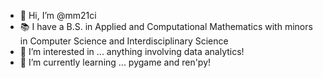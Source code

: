 - 👋 Hi, I’m @mm21ci
- 📚 I have a B.S. in Applied and Computational Mathematics with minors in Computer Science and Interdisciplinary Science
- 👀 I’m interested in ... anything involving data analytics!
- 🌱 I’m currently learning ... pygame and ren'py!
<!---
mm21ci/mm21ci is a ✨ special ✨ repository because its `README.md` (this file) appears on your GitHub profile.
You can click the Preview link to take a look at your changes.
--->
